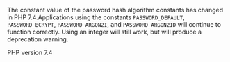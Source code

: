 The constant value of the password hash algorithm constants has changed in PHP 7.4.Applications using the constants `PASSWORD_DEFAULT`, `PASSWORD_BCRYPT`,
`PASSWORD_ARGON2I`, and `PASSWORD_ARGON2ID` will continue to function correctly.
Using an integer will still work, but will produce a deprecation warning.

PHP version 7.4